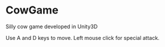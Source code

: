# CowGame
Silly cow game developed in Unity3D

Use A and D keys to move. Left mouse click for special attack.
